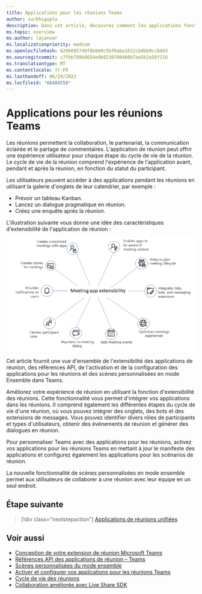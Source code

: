 ```yaml
---
title: Applications pour les réunions Teams
author: surbhigupta
description: Dans cet article, découvrez comment les applications fonctionnent dans les réunions Microsoft Teams en fonction du rôle des participants et des utilisateurs et de l’extensibilité des applications.
ms.topic: overview
ms.author: lajanuar
ms.localizationpriority: medium
ms.openlocfilehash: 8206695749f8b860c5bf0aba1612cbdbb9ccbd43
ms.sourcegitcommit: c7fbb789b9654e9b8238700460b7ae5b2a58f216
ms.translationtype: MT
ms.contentlocale: fr-FR
ms.lasthandoff: 06/29/2022
ms.locfileid: "66484550"
---
```

# <a name="apps-for-teams-meetings"></a>Applications pour les réunions Teams

Les réunions permettent la collaboration, le partenariat, la communication éclairée et le partage de commentaires. L'application de réunion peut offrir une expérience utilisateur pour chaque étape du cycle de vie de la réunion. Le cycle de vie de la réunion comprend l'expérience de l'application avant, pendant et après la réunion, en fonction du statut du participant.

Les utilisateurs peuvent accéder à des applications pendant les réunions en utilisant la galerie d'onglets de leur calendrier, par exemple :

* Prévoir un tableau Kanban.
* Lancez un dialogue pragmatique en réunion.
* Créez une enquête après la réunion.

L'illustration suivante vous donne une idée des caractéristiques d'extensibilité de l'application de réunion :

![Extensibilité de l’application de réunion](../assets/images/apps-in-meetings/meetingappextensibility.png)

Cet article fournit une vue d'ensemble de l'extensibilité des applications de réunion, des références API, de l'activation et de la configuration des applications pour les réunions et des scènes personnalisées en mode Ensemble dans Teams.

Améliorez votre expérience de réunion en utilisant la fonction d'extensibilité des réunions. Cette fonctionnalité vous permet d'intégrer vos applications dans les réunions. Il comprend également les différentes étapes du cycle de vie d'une réunion, où vous pouvez intégrer des onglets, des bots et des extensions de messages. Vous pouvez identifier divers rôles de participants et types d'utilisateurs, obtenir des événements de réunion et générer des dialogues en réunion.

Pour personnaliser Teams avec des applications pour les réunions, activez vos applications pour les réunions Teams en mettant à jour le manifeste des applications et configurez également les applications pour les scénarios de réunion.

La nouvelle fonctionnalité de scènes personnalisées en mode ensemble permet aux utilisateurs de collaborer à une réunion avec leur équipe en un seul endroit.

## <a name="next-step"></a>Étape suivante

> [!div class="nextstepaction"]
> [Applications de réunions unifiées](meeting-app-extensibility.md)

## <a name="see-also"></a>Voir aussi

* [Conception de votre extension de réunion Microsoft Teams](~/apps-in-teams-meetings/design/designing-apps-in-meetings.md)
* [Références API des applications de réunion – Teams](~/apps-in-teams-meetings/api-references.md)
* [Scènes personnalisées du mode ensemble](~/apps-in-teams-meetings/teams-together-mode.md)
* [Activer et configurer vos applications pour les réunions Teams](~/apps-in-teams-meetings/enable-and-configure-your-app-for-teams-meetings.md)
* [Cycle de vie des réunions](meeting-app-extensibility.md#meeting-lifecycle)
* [Collaboration améliorée avec Live Share SDK](teams-live-share-overview.md)

